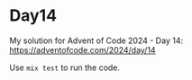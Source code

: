 # Day14

My solution for Advent of Code 2024 - Day 14: https://adventofcode.com/2024/day/14

Use `mix test` to run the code.
